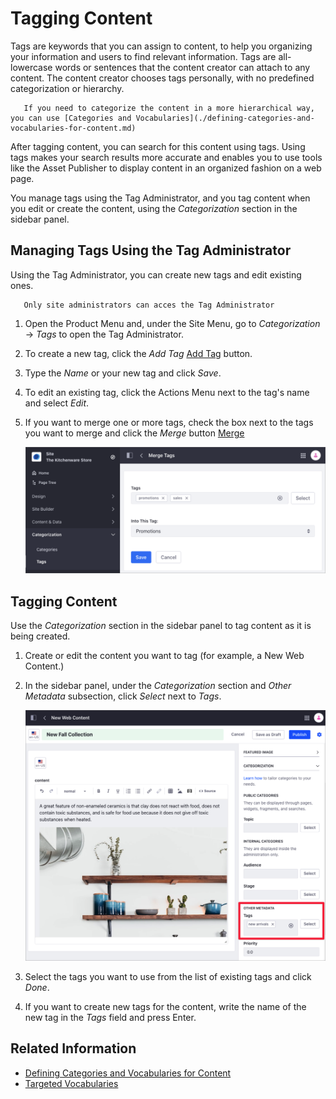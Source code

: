 # Tagging Content

Tags are keywords that you can assign to content, to help you organizing your information and users to find relevant information. Tags are all-lowercase words or sentences that the content creator can attach to any content. The content creator chooses tags personally, with no predefined categorization or hierarchy.

```tip::
   If you need to categorize the content in a more hierarchical way, you can use [Categories and Vocabularies](./defining-categories-and-vocabularies-for-content.md)
```

After tagging content, you can search for this content using tags. Using tags makes your search results more accurate and enables you to use tools like the Asset Publisher to display content in an organized fashion on a web page.

You manage tags using the Tag Administrator, and you tag content when you edit or create the content, using the *Categorization* section in the sidebar panel.

## Managing Tags Using the Tag Administrator

Using the Tag Administrator, you can create new tags and edit existing ones.

```note::
   Only site administrators can acces the Tag Administrator
```

1. Open the Product Menu and, under the Site Menu, go to *Categorization* &rarr; *Tags* to open the Tag Administrator.
1. To create a new tag, click the *Add Tag* [Add Tag]() button.
1. Type the *Name* or your new tag and click *Save*.
1. To edit an existing tag, click the Actions Menu []() next to the tag's name and select *Edit*.
1. If you want to merge one or more tags, check the box next to the tags you want to merge and click the *Merge* button [Merge](icon-merge.png)

    ![You can merge two or more tags into a single one](./tagging-content/images/01.png)


## Tagging Content

Use the *Categorization* section in the sidebar panel to tag content as it is being created.

1. Create or edit the content you want to tag (for example, a New Web Content.)
1. In the sidebar panel, under the *Categorization* section and *Other Metadata* subsection, click *Select* next to *Tags*.

    ![Access the Tagging options under the Categorization section of the sidebar panel](./tagging-content/images/02.png)

1. Select the tags you want to use from the list of existing tags and click *Done*.
1. If you want to create new tags for the content, write the name of the new tag in the *Tags* field and press Enter.

## Related Information

- [Defining Categories and Vocabularies for Content](./defininig-categories-and-vocabularies-for-content.md)
- [Targeted Vocabularies](./targeted-vocabularies.md)